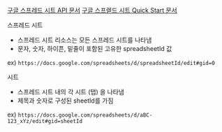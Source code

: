 [구글 스프레드 시트 API 문서](https://developers.google.com/sheets/api/guides/concepts?hl=ko)
[구글 스프렏드 시트 Quick Start 문서](https://developers.google.com/sheets/api/quickstart/java?hl=ko)

스프레드 시트
- 스프레드 시트 리소스는 모든 스프레드 시트를 나타냄
- 문자, 숫자, 하이픈, 밑줄이 포함된 고유한 spreadsheetId 값

ex) `https://docs.google.com/spreadsheets/d/spreadsheetId/edit#gid=0`

시트
- 스프레드 시트 내의 각 시트 (탭) 을 나타냄
- 제목과 숫자로 구성된 sheetId를 가짐 

ex) `https://docs.google.com/spreadsheets/d/aBC-123_xYz/edit#gid=sheetId`

